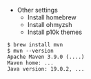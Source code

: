 * Other settings
  - Install homebrew 
  - Install ohmyzsh
  - Install p10k themes

```
$ brew install mvn
$ mvn --version
Apache Maven 3.9.0 (....)
Maven home: ...
Java version: 19.0.2, ...

```
